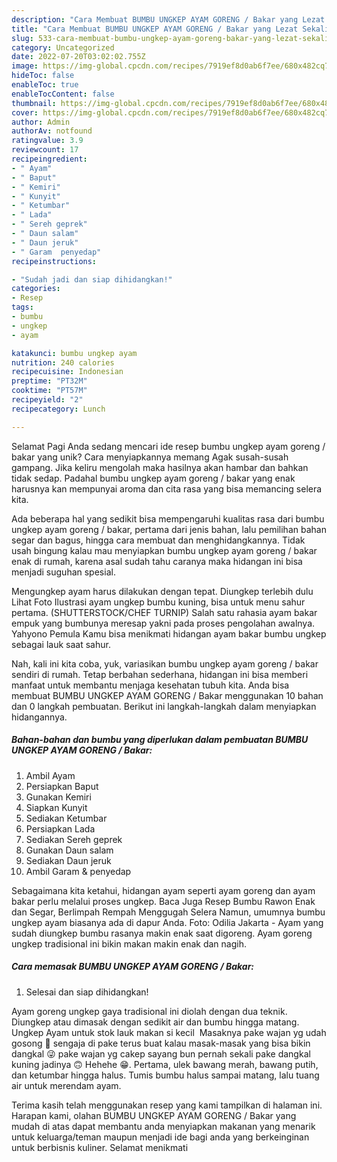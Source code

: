 ```yaml
---
description: "Cara Membuat BUMBU UNGKEP AYAM GORENG / Bakar yang Lezat Sekali"
title: "Cara Membuat BUMBU UNGKEP AYAM GORENG / Bakar yang Lezat Sekali"
slug: 533-cara-membuat-bumbu-ungkep-ayam-goreng-bakar-yang-lezat-sekali
category: Uncategorized
date: 2022-07-20T03:02:02.755Z
image: https://img-global.cpcdn.com/recipes/7919ef8d0ab6f7ee/680x482cq70/bumbu-ungkep-ayam-goreng-bakar-foto-resep-utama.jpg
hideToc: false
enableToc: true
enableTocContent: false
thumbnail: https://img-global.cpcdn.com/recipes/7919ef8d0ab6f7ee/680x482cq70/bumbu-ungkep-ayam-goreng-bakar-foto-resep-utama.jpg
cover: https://img-global.cpcdn.com/recipes/7919ef8d0ab6f7ee/680x482cq70/bumbu-ungkep-ayam-goreng-bakar-foto-resep-utama.jpg
author: Admin
authorAv: notfound
ratingvalue: 3.9
reviewcount: 17
recipeingredient:
- " Ayam"
- " Baput"
- " Kemiri"
- " Kunyit"
- " Ketumbar"
- " Lada"
- " Sereh geprek"
- " Daun salam"
- " Daun jeruk"
- " Garam  penyedap"
recipeinstructions:

- "Sudah jadi dan siap dihidangkan!"
categories:
- Resep
tags:
- bumbu
- ungkep
- ayam

katakunci: bumbu ungkep ayam 
nutrition: 240 calories
recipecuisine: Indonesian
preptime: "PT32M"
cooktime: "PT57M"
recipeyield: "2"
recipecategory: Lunch

---
```



Selamat Pagi Anda sedang mencari ide resep bumbu ungkep ayam goreng / bakar yang unik? Cara menyiapkannya memang Agak susah-susah gampang. Jika keliru mengolah maka hasilnya akan hambar dan bahkan tidak sedap. Padahal bumbu ungkep ayam goreng / bakar yang enak harusnya kan mempunyai aroma dan cita rasa yang bisa memancing selera kita.


Ada beberapa hal yang sedikit bisa mempengaruhi kualitas rasa dari bumbu ungkep ayam goreng / bakar, pertama dari jenis bahan, lalu pemilihan bahan segar dan bagus, hingga cara membuat dan menghidangkannya. Tidak usah bingung kalau mau menyiapkan bumbu ungkep ayam goreng / bakar enak di rumah, karena asal sudah tahu caranya maka hidangan ini bisa menjadi suguhan spesial.

Mengungkep ayam harus dilakukan dengan tepat. Diungkep terlebih dulu Lihat Foto Ilustrasi ayam ungkep bumbu kuning, bisa untuk menu sahur pertama. (SHUTTERSTOCK/CHEF TURNIP) Salah satu rahasia ayam bakar empuk yang bumbunya meresap yakni pada proses pengolahan awalnya. Yahyono Pemula Kamu bisa menikmati hidangan ayam bakar bumbu ungkep sebagai lauk saat sahur.


Nah, kali ini kita coba, yuk, variasikan bumbu ungkep ayam goreng / bakar sendiri di rumah. Tetap berbahan sederhana, hidangan ini bisa memberi manfaat untuk membantu menjaga kesehatan tubuh kita. Anda bisa membuat BUMBU UNGKEP AYAM GORENG / Bakar menggunakan 10 bahan dan 0 langkah pembuatan. Berikut ini langkah-langkah dalam menyiapkan hidangannya.

<!--inarticleads1-->

##### Bahan-bahan dan bumbu yang diperlukan dalam pembuatan BUMBU UNGKEP AYAM GORENG / Bakar:

1. Ambil  Ayam
1. Persiapkan  Baput
1. Gunakan  Kemiri
1. Siapkan  Kunyit
1. Sediakan  Ketumbar
1. Persiapkan  Lada
1. Sediakan  Sereh geprek
1. Gunakan  Daun salam
1. Sediakan  Daun jeruk
1. Ambil  Garam &amp; penyedap


Sebagaimana kita ketahui, hidangan ayam seperti ayam goreng dan ayam bakar perlu melalui proses ungkep. Baca Juga Resep Bumbu Rawon Enak dan Segar, Berlimpah Rempah Menggugah Selera Namun, umumnya bumbu ungkep ayam biasanya ada di dapur Anda. Foto: Odilia Jakarta - Ayam yang sudah diungkep bumbu rasanya makin enak saat digoreng. Ayam goreng ungkep tradisional ini bikin makan makin enak dan nagih. 

<!--inarticleads2-->

##### Cara memasak BUMBU UNGKEP AYAM GORENG / Bakar:


1. Selesai dan siap dihidangkan!

Ayam goreng ungkep gaya tradisional ini diolah dengan dua teknik. Diungkep atau dimasak dengan sedikit air dan bumbu hingga matang. Ungkep Ayam untuk stok lauk makan si kecil ️ Masaknya pake wajan yg udah gosong 🤭 sengaja di pake terus buat kalau masak-masak yang bisa bikin dangkal 😜 pake wajan yg cakep sayang bun pernah sekali pake dangkal kuning jadinya 🙃 Hehehe 😁. Pertama, ulek bawang merah, bawang putih, dan ketumbar hingga halus. Tumis bumbu halus sampai matang, lalu tuang air untuk merendam ayam. 

Terima kasih telah menggunakan resep yang kami tampilkan di halaman ini. Harapan kami, olahan BUMBU UNGKEP AYAM GORENG / Bakar yang mudah di atas dapat membantu anda menyiapkan makanan yang menarik untuk keluarga/teman maupun menjadi ide bagi anda yang berkeinginan untuk berbisnis kuliner. Selamat menikmati
